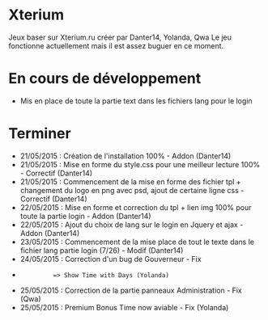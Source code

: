 ﻿# Xterium
Jeux baser sur Xterium.ru créer par Danter14, Yolanda, Qwa
Le jeu fonctionne actuellement mais il est assez buguer en ce moment.

# En cours de développement
- Mis en place de toute la partie text dans les fichiers lang pour le login

# Terminer
- 21/05/2015 : Création de l'installation 100% - Addon (Danter14)
- 21/05/2015 : Mise en forme du style.css pour une meilleur lecture 100% - Correctif (Danter14)
- 21/05/2015 : Commencement de la mise en forme des fichier tpl + changement du logo en png avec psd, ajout de certaine ligne css - Correctif (Danter14)
- 22/05/2015 : Mise en forme et correction du tpl + lien img 100% pour toute la partie login - Addon (Danter14)
- 22/05/2015 : Ajout du choix de lang sur le login en Jquery et ajax - Addon (Danter14)
- 23/05/2015 : Commencement de la mise place de tout le texte dans le fichier lang partie login (7/26) - Modif (Danter14)
- 24/05/2015 : Correction d'un bug de Gouverneur - Fix 
-              => Show Time with Days (Yolanda)
- 25/05/2015 : Correction de la partie panneaux Administration - Fix (Qwa)
- 25/05/2015 : Premium Bonus Time now aviable - Fix (Yolanda)

